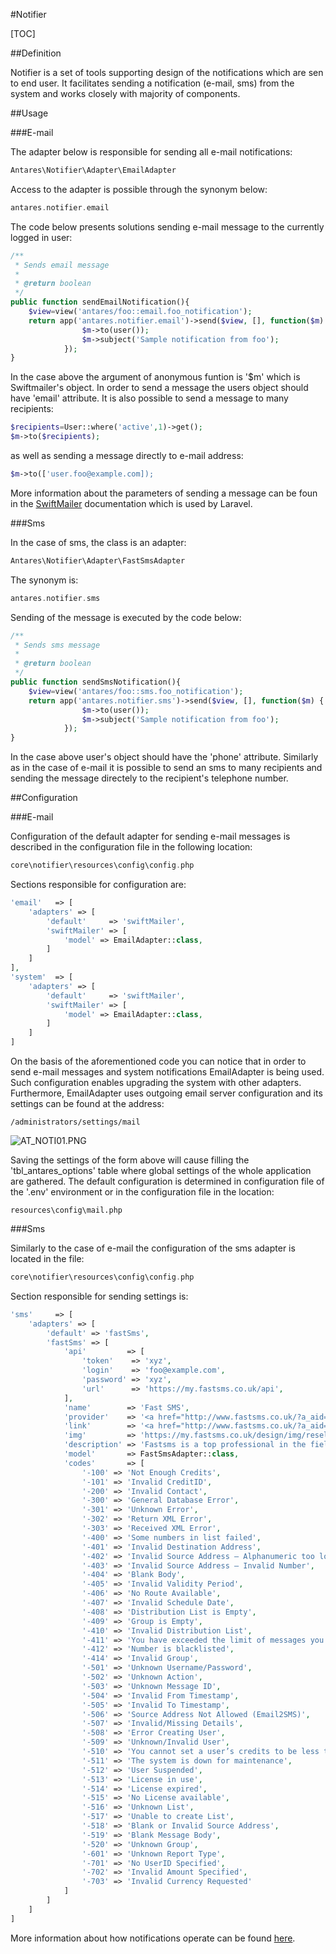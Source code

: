#Notifier  

[TOC]

##Definition  

Notifier is a set of tools supporting design of the notifications which are sen to end user. It facilitates sending a notification (e-mail, sms) from the system and works closely with majority of components.

##Usage  

###E-mail  

The adapter below is responsible for sending all e-mail notifications:

```php
Antares\Notifier\Adapter\EmailAdapter

```

Access to the adapter is possible through the synonym below:

```php
antares.notifier.email

```

The code below presents solutions sending e-mail message to the currently logged in user:

```php
/**
 * Sends email message
 *
 * @return boolean
 */
public function sendEmailNotification(){
    $view=view('antares/foo::email.foo_notification');       
    return app('antares.notifier.email')->send($view, [], function($m) {
                $m->to(user());
                $m->subject('Sample notification from foo');
            });
}

```

In the case above the argument of anonymous funtion is '$m' which is Swiftmailer's object. In order to send a message the users object should have 'email' attribute. It is also possible to send a message to many recipients:

```php
$recipients=User::where('active',1)->get();
$m->to($recipients);

```

as well as sending a message directly to e-mail address:

```php
$m->to(['user.foo@example.com]);

```

More information about the parameters of sending a message can be foun in the [SwiftMailer](http://swiftmailer.org/) documentation which is used by Laravel.

###Sms  

In the case of sms, the class is an adapter:

```php
Antares\Notifier\Adapter\FastSmsAdapter

```

The synonym is:

```php
antares.notifier.sms

```

Sending of the message is executed by the code below:

```php
/**
 * Sends sms message
 *
 * @return boolean
 */
public function sendSmsNotification(){
    $view=view('antares/foo::sms.foo_notification');       
    return app('antares.notifier.sms')->send($view, [], function($m) {
                $m->to(user());
                $m->subject('Sample notification from foo');
            });
}

```

In the case above user's object should have the 'phone' attribute. Similarly as in the case of e-mail it is possible to send an sms to many recipients and sending the message directely to the recipient's telephone number.

##Configuration  

###E-mail  

Configuration of the default adapter for sending e-mail messages is described in the configuration file in the following location:

```php
core\notifier\resources\config\config.php

```

Sections responsible for configuration are:

```php
'email'   => [
    'adapters' => [
        'default'     => 'swiftMailer',
        'swiftMailer' => [
            'model' => EmailAdapter::class,
        ]
    ]
],
'system'  => [
    'adapters' => [
        'default'     => 'swiftMailer',
        'swiftMailer' => [
            'model' => EmailAdapter::class,
        ]
    ]
]

```

On the basis of the aforementioned code you can notice that in order to send e-mail messages and system notifications EmailAdapter is being used. Such configuration enables upgrading the system with other adapters. Furthermore, EmailAdapter uses outgoing email server configuration and its settings can be found at the address:

```
/administrators/settings/mail

```

  ![AT_NOTI01.PNG](https://raw.githubusercontent.com/antaresproject/docs/master/docs/img/docs/services/notifier/AT_NOTI01.PNG)
  
Saving the settings of the form above will cause filling the 'tbl_antares_options' table where global settings of the whole application are gathered. The default configuration is determined in configuration file of the '.env' environment or in the configuration file in the location:

```
resources\config\mail.php

```

###Sms  

Similarly to the case of e-mail the configuration of the sms adapter is located in the file:

```php
core\notifier\resources\config\config.php

```

Section responsible for sending settings is:

```php
'sms'     => [
    'adapters' => [
        'default' => 'fastSms',
        'fastSms' => [
            'api'         => [
                'token'    => 'xyz',
                'login'    => 'foo@example.com',
                'password' => 'xyz',
                'url'      => 'https://my.fastsms.co.uk/api',
            ],
            'name'        => 'Fast SMS',
            'provider'    => '<a href="http://www.fastsms.co.uk/?a_aid=559b889916b99">www.fastsms.co.uk</a>',
            'link'        => '<a href="http://www.fastsms.co.uk/?a_aid=559b889916b99" target="_blank" style=" color: #4169E1;">Sign up for a free account</a> and get ten credits to try out Fastsms services. No billing info required!',
            'img'         => 'https://my.fastsms.co.uk/design/img/resellers/6/logo1.png',
            'description' => 'Fastsms is a top professional in the field of internet texting solutions as their structure covers more than 500 mobile networks in over 200 countries. What gives them a decided edge over other providers is a transparent pricing policy and unprecedented flexibility in the use of their services. There are no set-up costs or minimum usage requirements in Fastsms – you simply pay for the blocks of outgoing text credits and use them whenever you wish, as they have no expiry date.',
            'model'       => FastSmsAdapter::class,
            'codes'       => [
                '-100' => 'Not Enough Credits',
                '-101' => 'Invalid CreditID',
                '-200' => 'Invalid Contact',
                '-300' => 'General Database Error',
                '-301' => 'Unknown Error',
                '-302' => 'Return XML Error',
                '-303' => 'Received XML Error',
                '-400' => 'Some numbers in list failed',
                '-401' => 'Invalid Destination Address',
                '-402' => 'Invalid Source Address – Alphanumeric too long',
                '-403' => 'Invalid Source Address – Invalid Number',
                '-404' => 'Blank Body',
                '-405' => 'Invalid Validity Period',
                '-406' => 'No Route Available',
                '-407' => 'Invalid Schedule Date',
                '-408' => 'Distribution List is Empty',
                '-409' => 'Group is Empty',
                '-410' => 'Invalid Distribution List',
                '-411' => 'You have exceeded the limit of messages you can send in a single day to a single number',
                '-412' => 'Number is blacklisted',
                '-414' => 'Invalid Group',
                '-501' => 'Unknown Username/Password',
                '-502' => 'Unknown Action',
                '-503' => 'Unknown Message ID',
                '-504' => 'Invalid From Timestamp',
                '-505' => 'Invalid To Timestamp',
                '-506' => 'Source Address Not Allowed (Email2SMS)',
                '-507' => 'Invalid/Missing Details',
                '-508' => 'Error Creating User',
                '-509' => 'Unknown/Invalid User',
                '-510' => 'You cannot set a user’s credits to be less than 0',
                '-511' => 'The system is down for maintenance',
                '-512' => 'User Suspended',
                '-513' => 'License in use',
                '-514' => 'License expired',
                '-515' => 'No License available',
                '-516' => 'Unknown List',
                '-517' => 'Unable to create List',
                '-518' => 'Blank or Invalid Source Address',
                '-519' => 'Blank Message Body',
                '-520' => 'Unknown Group',
                '-601' => 'Unknown Report Type',
                '-701' => 'No UserID Specified',
                '-702' => 'Invalid Amount Specified',
                '-703' => 'Invalid Currency Requested'
            ]
        ]
    ]
]

```

More information about how notifications operate can be found [here](https://inbssoftware.atlassian.net/wiki/display/AS/Notifications).
